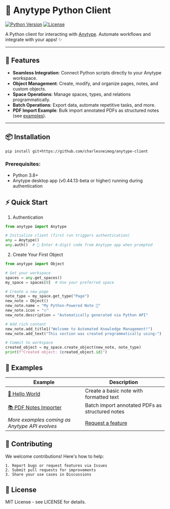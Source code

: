 # 🐍 Anytype Python Client 

[![Python Version](https://img.shields.io/badge/python-3.8%2B-blue)](https://www.python.org/)
[![License](https://img.shields.io/badge/license-MIT-green)](https://github.com/charlesneimog/anytype-client/blob/main/LICENSE)

A Python client for interacting with [Anytype](https://anytype.io/). Automate workflows and integrate with your apps! ✨

---

## 🚀 Features

- **Seamless Integration**: Connect Python scripts directly to your Anytype workspace.
- **Object Management**: Create, modify, and organize pages, notes, and custom objects.
- **Space Operations**: Manage spaces, types, and relations programmatically.
- **Batch Operations**: Export data, automate repetitive tasks, and more.
- **PDF Import Example**: Bulk import annotated PDFs as structured notes (see [examples](https://github.com/charlesneimog/anytype-client/tree/main/examples)).

---

## 📦 Installation

```bash
pip install git+https://github.com/charlesneimog/anytype-client
``` 

### Prerequisites:

- Python 3.8+
- Anytype desktop app (v0.44.13-beta or higher) running during authentication

## ⚡ Quick Start

1. Authentication

``` python
from anytype import Anytype

# Initialize client (first run triggers authentication)
any = Anytype()
any.auth()  # 🔑 Enter 4-digit code from Anytype app when prompted
``` 
2. Create Your First Object

``` python
from anytype import Object

# Get your workspace
spaces = any.get_spaces()
my_space = spaces[0]  # Use your preferred space

# Create a new page
note_type = my_space.get_type("Page")
new_note = Object()
new_note.name = "My Python-Powered Note 📝"
new_note.icon = "🔥"
new_note.description = "Automatically generated via Python API"

# Add rich content
new_note.add_title1("Welcome to Automated Knowledge Management!")
new_note.add_text("This section was created programmatically using:")

# Commit to workspace
created_object = my_space.create_object(new_note, note_type)
print(f"Created object: {created_object.id}")
```
## 🌟 Examples

| Example | Description |
|---------|-------------|
| [📄 Hello World](examples/hello_world.py) | Create a basic note with formatted text |
| [📚 PDF Notes Importer](examples/import-pdf-notes.py) | Batch import annotated PDFs as structured notes |
| *More examples coming as Anytype API evolves* | [Request a feature](https://github.com/charlesneimog/anytype-client/issues) |


## 🤝 Contributing

We welcome contributions! Here's how to help:

    1. Report bugs or request features via Issues
    2. Submit pull requests for improvements
    3. Share your use cases in Discussions

## 📄 License

MIT License - see LICENSE for details.

